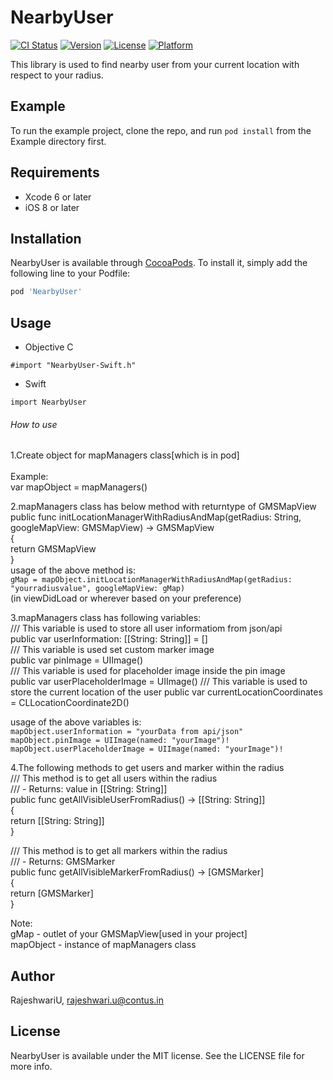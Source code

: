 # NearbyUser

[![CI Status](https://img.shields.io/travis/RajeshwariU/NearbyUser.svg?style=flat)](https://travis-ci.org/RajeshwariU/NearbyUser)
[![Version](https://img.shields.io/cocoapods/v/NearbyUser.svg?style=flat)](https://cocoapods.org/pods/NearbyUser)
[![License](https://img.shields.io/cocoapods/l/NearbyUser.svg?style=flat)](https://cocoapods.org/pods/NearbyUser)
[![Platform](https://img.shields.io/cocoapods/p/NearbyUser.svg?style=flat)](https://cocoapods.org/pods/NearbyUser)

This library is used to find nearby user from your current location with respect to your radius.

## Example

To run the example project, clone the repo, and run `pod install` from the Example directory first.

## Requirements

- Xcode 6 or later
- iOS 8 or later

## Installation

NearbyUser is available through [CocoaPods](https://cocoapods.org). To install
it, simply add the following line to your Podfile:

```ruby
pod 'NearbyUser'
```
## Usage

- Objective C

`#import "NearbyUser-Swift.h"`

- Swift

`import NearbyUser`

###### How to use

1.Create object for mapManagers class[which is in pod] <br />  
Example: <br />
var mapObject = mapManagers() 

2.mapManagers class has below method with returntype of GMSMapView<br />
public func initLocationManagerWithRadiusAndMap(getRadius: String, googleMapView: GMSMapView) -> GMSMapView<br />
{<br />
return GMSMapView<br />
}<br />
usage of the above method is:<br />
`gMap = mapObject.initLocationManagerWithRadiusAndMap(getRadius: "yourradiusvalue", googleMapView: gMap)`<br />
(in viewDidLoad or wherever based on your preference)

3.mapManagers class has following variables:<br />
/// This variable is used to store all user informatiom from json/api<br />
public var userInformation: [[String: String]] = []<br />
/// This variable is used set custom marker image<br />
public var pinImage = UIImage()<br />
/// This variable is used for placeholder image inside the pin image <br />
public var userPlaceholderImage = UIImage()
/// This variable is used to store the current location of the user
 public var  currentLocationCoordinates = CLLocationCoordinate2D()

usage of the above variables is:<br />
`mapObject.userInformation = "yourData from api/json"`<br />
`mapObject.pinImage = UIImage(named: "yourImage")!`<br />
`mapObject.userPlaceholderImage = UIImage(named: "yourImage")!`

4.The following methods to get users and marker within the radius<br />
/// This method is to get all users within the radius<br />
/// - Returns: value in [[String: String]]<br />
public func getAllVisibleUserFromRadius() -> [[String: String]] <br />
{<br />
return [[String: String]]<br />
}<br />

/// This method is to get all markers within the radius<br />
/// - Returns: GMSMarker<br />
public func getAllVisibleMarkerFromRadius() -> [GMSMarker]<br />
{<br />
return  [GMSMarker]<br />
}

Note:<br />
gMap - outlet of your GMSMapView[used in your project]<br />
mapObject - instance of mapManagers class

## Author

RajeshwariU, rajeshwari.u@contus.in

## License

NearbyUser is available under the MIT license. See the LICENSE file for more info.
